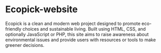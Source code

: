 # Ecopick-website
Ecopick is a clean and modern web project designed to promote eco-friendly choices and sustainable living. Built using HTML, CSS, and optionally JavaScript or PHP, this site aims to raise awareness about environmental issues and provide users with resources or tools to make greener decisions.
